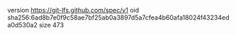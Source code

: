 version https://git-lfs.github.com/spec/v1
oid sha256:6ad8b7e0f9c58ae7bf25ab0a3897d5a7cfea4b60afa18024f43234eda0d530a2
size 473

